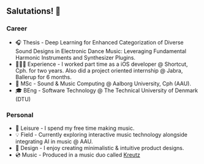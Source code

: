 ## Salutations! 👋
### Career
- 🎧 Thesis      - Deep Learning for Enhanced Categorization of Diverse Sound Designs in Electronic Dance Music: Leveraging Fundamental Harmonic Instruments and Synthesizer Plugins. 
- 👨🏼‍💻 Experience  - I worked part time as a iOS developer @ Shortcut, Cph. for two years. Also did a project oriented internship @ Jabra, Ballerup for 6 months.
- 📖 MSc         - Sound & Music Computing @ Aalborg University, Cph (AAU).
- 🎓 BEng        - Software Technology @ The Technical University of Denmark (DTU)
### Personal
- 🎵 Leisure     - I spend my free time making music.
- 💡 Field       - Currently exploring interactive music technology alongside integrating AI in music @ AAU.
- 🎨 Design      - I enjoy creating minimalistic & intuitive product designs.
- 💿 Music       - Produced in a music duo called [Kreutz](https://open.spotify.com/artist/1JARCv57h1frJZDcxBqC8y?si=3xxhMoq0Rx2H1XSc_XvC_Q)


<!--

![Anurag's GitHub stats](https://github-readme-stats.vercel.app/api?username=anuraghazra&show_icons=true)
**ThaDuyx/thaduyx** is a ✨ _special_ ✨ repository because its `README.md` (this file) appears on your GitHub profile.

Here are some ideas to get you started:

- 🔭 I’m currently working on ...
- 🌱 I’m currently learning ...
- 👯 I’m looking to collaborate on ...
- 🤔 I’m looking for help with ...
- 💬 Ask me about ...
- 📫 How to reach me: ...
- 😄 Pronouns: ...
- ⚡ Fun fact: ...
-->
